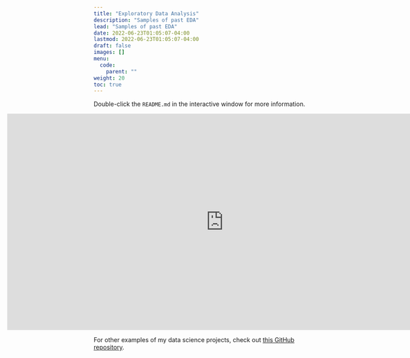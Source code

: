 ```yaml
---
title: "Exploratory Data Analysis"
description: "Samples of past EDA"
lead: "Samples of past EDA"
date: 2022-06-23T01:05:07-04:00
lastmod: 2022-06-23T01:05:07-04:00
draft: false
images: []
menu:
  code:
    parent: ""
weight: 20
toc: true
---
```

<script type="text/javascript">
  document.getElementById('ipynb').onload = function() {
    window.onscroll = function ()
    {
    $("#ipynb").show();
    };
    </script>

Double-click the `README.md` in the interactive window for more information.

<iframe
  id="ipynb"
  loading="lazy"
  style="position:relative;right:200px;"
  id="bmap"
  src="https://redsoxfan0219.github.io/jupyterdemo/lab/index.html?display=0"
  width="1000px"
  height="500px"
  onload="scroll(0,screen.height);"
  frameborder="0"
  allowfullscreen
>
</iframe>

For other examples of my data science projects, check out [this GitHub repository](https://github.com/redsoxfan0219/dataquest_projects).
